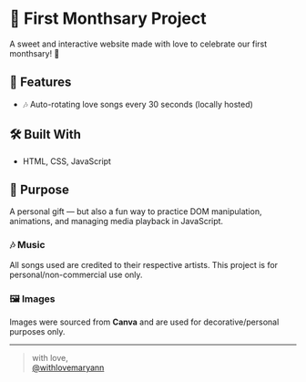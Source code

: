 # 💌 First Monthsary Project
A sweet and interactive website made with love to celebrate our first monthsary! 💖

## 🌟 Features
- 🎶 Auto-rotating love songs every 30 seconds (locally hosted)


## 🛠️ Built With
- HTML, CSS, JavaScript


## 🎯 Purpose
A personal gift — but also a fun way to practice DOM manipulation, animations, and managing media playback in JavaScript.  

### 🎶 Music
All songs used are credited to their respective artists. This project is for personal/non-commercial use only.

### 🖼️ Images
Images were sourced from **Canva** and are used for decorative/personal purposes only.

---

> with love,  
> [@withlovemaryann](https://github.com/withlovemaryann)
